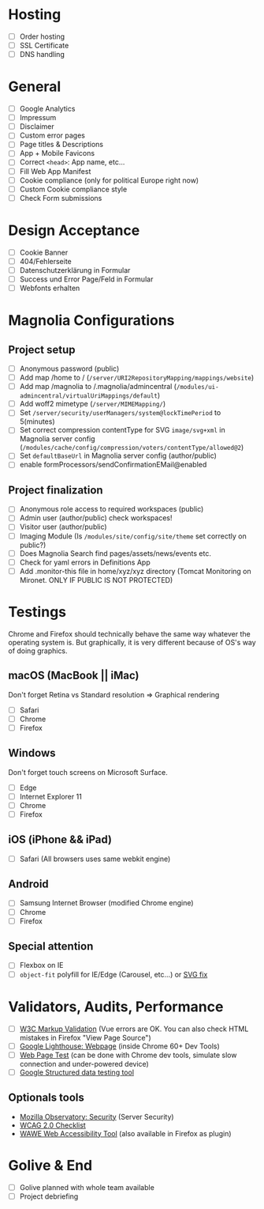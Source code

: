 # Hosting
- [ ] Order hosting
- [ ] SSL Certificate
- [ ] DNS handling

# General
- [ ] Google Analytics
- [ ] Impressum
- [ ] Disclaimer
- [ ] Custom error pages
- [ ] Page titles & Descriptions
- [ ] App + Mobile Favicons
- [ ] Correct `<head>`: App name, etc...
- [ ] Fill Web App Manifest
- [ ] Cookie compliance (only for political Europe right now)
- [ ] Custom Cookie compliance style
- [ ] Check Form submissions

# Design Acceptance
- [ ] Cookie Banner
- [ ] 404/Fehlerseite
- [ ] Datenschutzerklärung in Formular
- [ ] Success und Error Page/Feld in Formular
- [ ] Webfonts erhalten

# Magnolia Configurations
## Project setup
- [ ] Anonymous password (public)
- [ ] Add map /home to / (`/server/URI2RepositoryMapping/mappings/website`)
- [ ] Add map /magnolia to /.magnolia/admincentral (`/modules/ui-admincentral/virtualUriMappings/default`)
- [ ] Add woff2 mimetype (`/server/MIMEMapping/`)
- [ ] Set `/server/security/userManagers/system@lockTimePeriod` to 5(minutes)
- [ ] Set correct compression contentType for SVG `image/svg+xml` in Magnolia server config (`/modules/cache/config/compression/voters/contentType/allowed@2`)
- [ ] Set `defaultBaseUrl` in Magnolia server config (author/public)
- [ ] enable formProcessors/sendConfirmationEMail@enabled

## Project finalization
- [ ] Anonymous role access to required workspaces (public)
- [ ] Admin user (author/public) check workspaces!
- [ ] Visitor user (author/public)
- [ ] Imaging Module (Is `/modules/site/config/site/theme` set correctly on public?)
- [ ] Does Magnolia Search find pages/assets/news/events etc.
- [ ] Check for yaml errors in Definitions App
- [ ] Add .monitor-this file in home/xyz/xyz directory (Tomcat Monitoring on Mironet. ONLY IF PUBLIC IS NOT PROTECTED)

# Testings
Chrome and Firefox should technically behave the same way whatever the operating system is.
But graphically, it is very different because of OS's way of doing graphics.

## macOS (MacBook || iMac)
Don't forget Retina vs Standard resolution => Graphical rendering
- [ ] Safari
- [ ] Chrome
- [ ] Firefox

## Windows
Don't forget touch screens on Microsoft Surface.
- [ ] Edge
- [ ] Internet Explorer 11
- [ ] Chrome
- [ ] Firefox

## iOS (iPhone && iPad)
- [ ] Safari (All browsers uses same webkit engine)

## Android
- [ ] Samsung Internet Browser (modified Chrome engine)
- [ ] Chrome
- [ ] Firefox

## Special attention
- [ ] Flexbox on IE
- [ ] `object-fit` polyfill for IE/Edge (Carousel, etc...) or [SVG fix](http://www.sarasoueidan.com/blog/svg-object-fit/)

# Validators, Audits, Performance
- [ ] [W3C Markup Validation](https://validator.w3.org) (Vue errors are OK. You can also check HTML mistakes in Firefox "View Page Source")
- [ ] [Google Lighthouse: Webpage](https://developers.google.com/web/tools/lighthouse/) (inside Chrome 60+ Dev Tools)
- [ ] [Web Page Test](https://www.webpagetest.org) (can be done with Chrome dev tools, simulate slow connection and under-powered device)
- [ ] [Google Structured data testing tool](https://search.google.com/structured-data/testing-tool)

## Optionals tools
- [Mozilla Observatory: Security](https://observatory.mozilla.org) (Server Security)
- [WCAG 2.0 Checklist](http://webaim.org/standards/wcag/checklist)
- [WAWE Web Accessibility Tool](http://wave.webaim.org) (also available in Firefox as plugin)

# Golive & End
- [ ] Golive planned with whole team available
- [ ] Project debriefing
